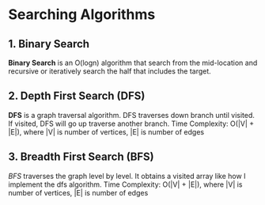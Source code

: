 # Searching Algorithms

## 1. Binary Search

**Binary Search** is an O(logn) algorithm that search from the mid-location and recursive or iteratively search
the half that includes the target.

## 2. Depth First Search (DFS)

**DFS** is a graph traversal algorithm.
DFS traverses down branch until visited. If visited, DFS will go up traverse another branch.
Time Complexity: O(|V| + |E|), where |V| is number of vertices, |E| is number of edges

## 3. Breadth First Search (BFS)

*BFS* traverses the graph level by level.
It obtains a visited array like how I implement the dfs algorithm.
Time Complexity: O(|V| + |E|), where |V| is number of vertices, |E| is number of edges